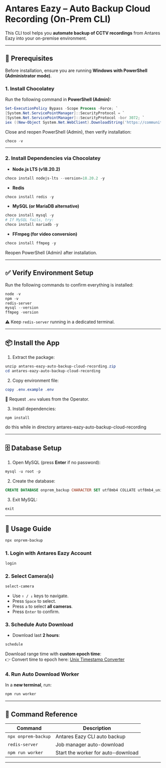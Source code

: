 
# Antares Eazy – Auto Backup Cloud Recording (On-Prem CLI)

This CLI tool helps you **automate backup of CCTV recordings** from Antares Eazy into your on-premise environment.

---

## 🚀 Prerequisites

Before installation, ensure you are running **Windows with PowerShell (Administrator mode)**.

### 1. Install Chocolatey  
Run the following command in **PowerShell (Admin):**

```powershell
Set-ExecutionPolicy Bypass -Scope Process -Force; `
[System.Net.ServicePointManager]::SecurityProtocol = `
[System.Net.ServicePointManager]::SecurityProtocol -bor 3072; `
iex ((New-Object System.Net.WebClient).DownloadString('https://community.chocolatey.org/install.ps1'))
```

Close and reopen PowerShell (Admin), then verify installation:

```powershell
choco -v
```

---

### 2. Install Dependencies via Chocolatey  

- **Node.js LTS (v18.20.2)**  
```powershell
choco install nodejs-lts --version=18.20.2 -y
```

- **Redis**  
```powershell
choco install redis -y
```

- **MySQL (or MariaDB alternative)**  
```powershell
choco install mysql -y
# If MySQL fails, try:
choco install mariadb -y
```

- **FFmpeg (for video conversion)**  
```powershell
choco install ffmpeg -y
```

Reopen PowerShell (Admin) after installation.

---

## ✅ Verify Environment Setup  

Run the following commands to confirm everything is installed:

```powershell
node -v
npm -v
redis-server
mysql --version
ffmpeg -version
```

⚠️ Keep `redis-server` running in a dedicated terminal.

---

## 📦 Install the App

1. Extract the package:
```powershell
unzip antares-eazy-auto-backup-cloud-recording.zip
cd antares-eazy-auto-backup-cloud-recording
```

2. Copy environment file:
```powershell
copy .env.example .env
```

🔑 Request `.env` values from the Operator.  

3. Install dependencies:
```powershell
npm install
```
do this while in directory antares-eazy-auto-backup-cloud-recording

---

## 🗄️ Database Setup  

1. Open MySQL (press **Enter** if no password):  
```powershell
mysql -u root -p
```

2. Create the database:  
```sql
CREATE DATABASE onprem_backup CHARACTER SET utf8mb4 COLLATE utf8mb4_unicode_ci;
```

3. Exit MySQL:  
```sql
exit
```

---

## 📘 Usage Guide  

```powershell
npx onprem-backup
```

### 1. Login with Antares Eazy Account  
```powershell
login
```

### 2. Select Camera(s)  
```powershell
select-camera
```
- Use `↑ / ↓` keys to navigate.  
- Press `Space` to select.  
- Press `a` to select **all cameras**.  
- Press `Enter` to confirm.  

### 3. Schedule Auto Download  

- Download last **2 hours**:  
```powershell
schedule
```
Download range time with **custom epoch time**:  
👉 Convert time to epoch here: [Unix Timestamp Converter](https://www.unixtimestamp.com/)

### 4. Run Auto Download Worker  
In a **new terminal**, run:  
```powershell
npm run worker
```

---

## 📜 Command Reference  

| Command                                | Description                         |
|----------------------------------------|-------------------------------------|
| `npx onprem-backup`                    | Antares Eazy CLI auto backup        |
| `redis-server`                         | Job manager auto-download           |
| `npm run worker`                       | Start the worker for auto-download  |

---
